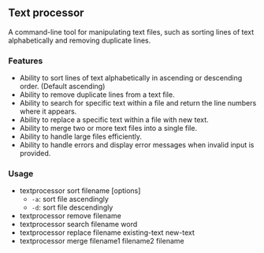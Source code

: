 ## Text processor
A command-line tool for manipulating text files, such as sorting lines of text alphabetically and removing duplicate lines.

### Features
- Ability to sort lines of text alphabetically in ascending or descending order.
(Default ascending)
- Ability to remove duplicate lines from a text file.
- Ability to search for specific text within a file and return the line numbers where it appears.
- Ability to replace a specific text within a file with new text.
- Ability to merge two or more text files into a single file.
- Ability to handle large files efficiently.
- Ability to handle errors and display error messages when invalid input is provided.

### Usage
- textprocessor sort filename [options]
  - `-a`: sort file ascendingly
  - `-d`: sort file descendingly
- textprocessor remove filename
- textprocessor search filename word
- textprocessor replace filename existing-text new-text
- textprocessor merge filename1 filename2 filename
